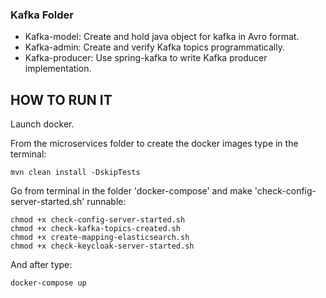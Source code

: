 ### Kafka Folder

- Kafka-model: Create and hold java object for kafka in Avro format.
- Kafka-admin: Create and verify Kafka topics programmatically.
- Kafka-producer: Use spring-kafka to write Kafka producer implementation.



## HOW TO RUN IT 

Launch docker.

From the microservices folder to create the docker images type in the terminal:

```
mvn clean install -DskipTests
```

Go from terminal in the folder 'docker-compose' and make 'check-config-server-started.sh' runnable:

```
chmod +x check-config-server-started.sh
chmod +x check-kafka-topics-created.sh
chmod +x create-mapping-elasticsearch.sh
chmod +x check-keycloak-server-started.sh
```

And after type:

```
docker-compose up
```

